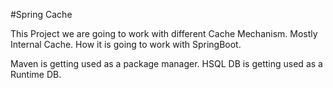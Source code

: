 #Spring Cache

This Project we are going to work with different Cache Mechanism. Mostly Internal Cache.
How it is going to work with SpringBoot.

Maven is getting used as a package manager.
HSQL DB is getting used as a Runtime DB.